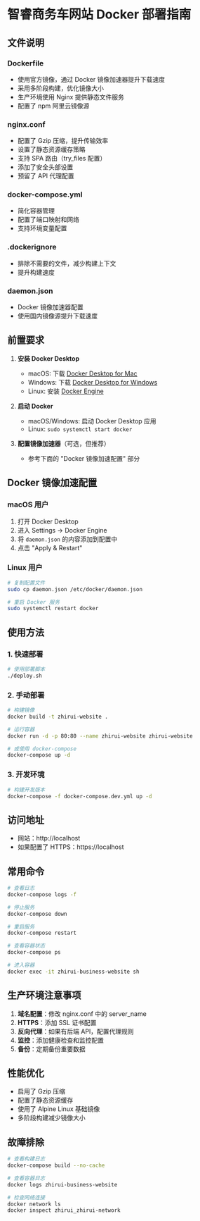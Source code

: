 # 智睿商务车网站 Docker 部署指南

## 文件说明

### Dockerfile
- 使用官方镜像，通过 Docker 镜像加速器提升下载速度
- 采用多阶段构建，优化镜像大小
- 生产环境使用 Nginx 提供静态文件服务
- 配置了 npm 阿里云镜像源

### nginx.conf
- 配置了 Gzip 压缩，提升传输效率
- 设置了静态资源缓存策略
- 支持 SPA 路由（try_files 配置）
- 添加了安全头部设置
- 预留了 API 代理配置

### docker-compose.yml
- 简化容器管理
- 配置了端口映射和网络
- 支持环境变量配置

### .dockerignore
- 排除不需要的文件，减少构建上下文
- 提升构建速度

### daemon.json
- Docker 镜像加速器配置
- 使用国内镜像源提升下载速度

## 前置要求

1. **安装 Docker Desktop**
   - macOS: 下载 [Docker Desktop for Mac](https://docs.docker.com/desktop/mac/install/)
   - Windows: 下载 [Docker Desktop for Windows](https://docs.docker.com/desktop/windows/install/)
   - Linux: 安装 [Docker Engine](https://docs.docker.com/engine/install/)

2. **启动 Docker**
   - macOS/Windows: 启动 Docker Desktop 应用
   - Linux: `sudo systemctl start docker`

3. **配置镜像加速器**（可选，但推荐）
   - 参考下面的 "Docker 镜像加速配置" 部分

## Docker 镜像加速配置

### macOS 用户
1. 打开 Docker Desktop
2. 进入 Settings → Docker Engine
3. 将 `daemon.json` 的内容添加到配置中
4. 点击 "Apply & Restart"

### Linux 用户
```bash
# 复制配置文件
sudo cp daemon.json /etc/docker/daemon.json

# 重启 Docker 服务
sudo systemctl restart docker
```

## 使用方法

### 1. 快速部署
```bash
# 使用部署脚本
./deploy.sh
```

### 2. 手动部署
```bash
# 构建镜像
docker build -t zhirui-website .

# 运行容器
docker run -d -p 80:80 --name zhirui-website zhirui-website

# 或使用 docker-compose
docker-compose up -d
```

### 3. 开发环境
```bash
# 构建开发版本
docker-compose -f docker-compose.dev.yml up -d
```

## 访问地址
- 网站：http://localhost
- 如果配置了 HTTPS：https://localhost

## 常用命令

```bash
# 查看日志
docker-compose logs -f

# 停止服务
docker-compose down

# 重启服务
docker-compose restart

# 查看容器状态
docker-compose ps

# 进入容器
docker exec -it zhirui-business-website sh
```

## 生产环境注意事项

1. **域名配置**：修改 nginx.conf 中的 server_name
2. **HTTPS**：添加 SSL 证书配置
3. **反向代理**：如果有后端 API，配置代理规则
4. **监控**：添加健康检查和监控配置
5. **备份**：定期备份重要数据

## 性能优化

- 启用了 Gzip 压缩
- 配置了静态资源缓存
- 使用了 Alpine Linux 基础镜像
- 多阶段构建减少镜像大小

## 故障排除

```bash
# 查看构建日志
docker-compose build --no-cache

# 查看容器日志
docker logs zhirui-business-website

# 检查网络连接
docker network ls
docker inspect zhirui_zhirui-network
```
